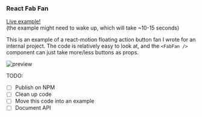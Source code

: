 ### React Fab Fan

[Live example!](https://react-fab-fan-fjgjrwnngi.now.sh)  
(the example might need to wake up, which will take ~10-15 seconds)


This is an example of a react-motion floating action button fan I wrote for an internal project.
The code is relatively easy to look at, and the `<FabFan />` component can just take more/less buttons as props.

![preview](https://github.com/hanford/react-fab-fan/blob/master/example.gif)

TODO:

- [ ] Publish on NPM
- [ ] Clean up code
- [ ] Move this code into an example
- [ ] Document API
